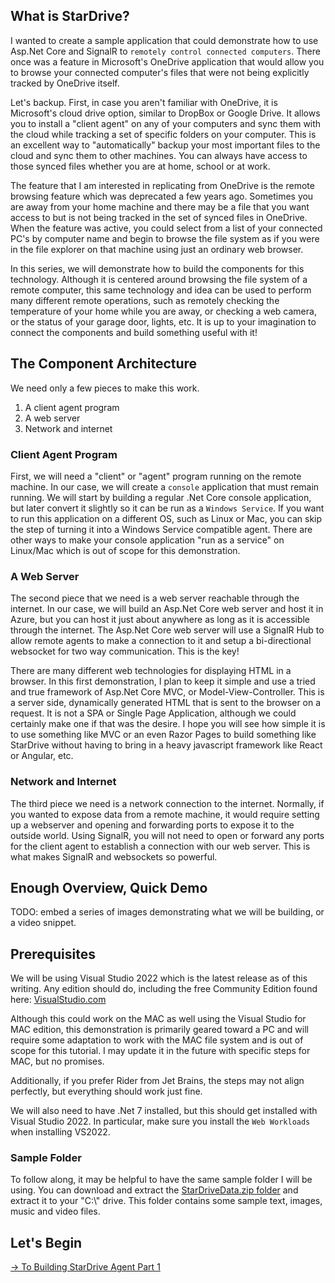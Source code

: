 ## What is StarDrive?
I wanted to create a sample application that could demonstrate how to use Asp.Net Core and SignalR to `remotely control connected computers`. There once was a feature in Microsoft's OneDrive application that would allow you to browse your connected computer's files that were not being explicitly tracked by OneDrive itself.

Let's backup. First, in case you aren't familiar with OneDrive, it is Microsoft's cloud drive option, similar to DropBox or Google Drive. It allows you to install a "client agent" on any of your computers and sync them with the cloud while tracking a set of specific folders on your computer. This is an excellent way to "automatically" backup your most important files to the cloud and sync them to other machines. You can always have access to those synced files whether you are at home, school or at work.

The feature that I am interested in replicating from OneDrive is the remote browsing feature which was deprecated a few years ago. Sometimes you are away from your home machine and there may be a file that you want access to but is not being tracked in the set of synced files in OneDrive. When the feature was active, you could select from a list of your connected PC's by computer name and begin to browse the file system as if you were in the file explorer on that machine using just an ordinary web browser.

In this series, we will demonstrate how to build the components for this technology. Although it is centered around browsing the file system of a remote computer, this same technology and idea can be used to perform many different remote operations, such as remotely checking the temperature of your home while you are away, or checking a web camera, or the status of your garage door, lights, etc. It is up to your imagination to connect the components and build something useful with it!

## The Component Architecture
We need only a few pieces to make this work. 
1. A client agent program
2. A web server
3. Network and internet 

### Client Agent Program
First, we will need a "client" or "agent" program running on the remote machine. In our case, we will create a `console` application that must remain running. We will start by building a regular .Net Core console application, but later convert it slightly so it can be run as a `Windows Service`. If you want to run this application on a different OS, such as Linux or Mac, you can skip the step of turning it into a Windows Service compatible agent. There are other ways to make your console application "run as a service" on Linux/Mac which is out of scope for this demonstration.

### A Web Server
The second piece that we need is a web server reachable through the internet. In our case, we will build an Asp.Net Core web server and host it in Azure, but you can host it just about anywhere as long as it is accessible through the internet. The Asp.Net Core web server will use a SignalR Hub to allow remote agents to make a connection to it and setup a bi-directional websocket for two way communication. This is the key!

There are many different web technologies for displaying HTML in a browser. In this first demonstration, I plan to keep it simple and use a tried and true framework of Asp.Net Core MVC, or Model-View-Controller. This is a server side, dynamically generated HTML that is sent to the browser on a request. It is not a SPA or Single Page Application, although we could certainly make one if that was the desire. I hope you will see how simple it is to use something like MVC or an even Razor Pages to build something like StarDrive without having to bring in a heavy javascript framework like React or Angular, etc.

### Network and Internet
The third piece we need is a network connection to the internet. Normally, if you wanted to expose data from a remote machine, it would require setting up a webserver and opening and forwarding ports to expose it to the outside world. Using SignalR, you will not need to open or forward any ports for the client agent to establish a connection with our web server. This is what makes SignalR and websockets so powerful.

## Enough Overview, Quick Demo
TODO: embed a series of images demonstrating what we will be building, or a video snippet.

## Prerequisites
We will be using Visual Studio 2022 which is the latest release as of this writing. Any edition should do, including the free Community Edition found here:
[VisualStudio.com][def1]

Although this could work on the MAC as well using the Visual Studio for MAC edition, this demonstration is primarily geared toward a PC and will require some adaptation to work with the MAC file system and is out of scope for this tutorial. I may update it in the future with specific steps for MAC, but no promises.

Additionally, if you prefer Rider from Jet Brains, the steps may not align perfectly, but everything should work just fine.

We will also need to have .Net 7 installed, but this should get installed with Visual Studio 2022. In particular, make sure you install the `Web Workloads` when installing VS2022.

### Sample Folder
To follow along, it may be helpful to have the same sample folder I will be using. You can download and extract the  [StarDriveData.zip folder](sample-folder/StarDriveData.zip)
 and extract it to your "C:\\" drive. This folder contains some sample text, images, music and video files.
 
## Let's Begin
[-> To Building StarDrive Agent Part 1][def2]

[def1]: https://visualstudio.microsoft.com/
[def2]: stardrive-agent-part1.md
